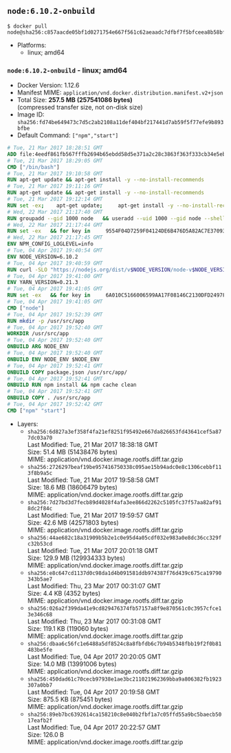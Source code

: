 ## `node:6.10.2-onbuild`

```console
$ docker pull node@sha256:c857aacde05bf1d0271754e667f561c62aeaadc7dfbf7f5bfceea8b58bf9fc1f
```

-	Platforms:
	-	linux; amd64

### `node:6.10.2-onbuild` - linux; amd64

-	Docker Version: 1.12.6
-	Manifest MIME: `application/vnd.docker.distribution.manifest.v2+json`
-	Total Size: **257.5 MB (257541086 bytes)**  
	(compressed transfer size, not on-disk size)
-	Image ID: `sha256:fd74be649473c7d5c2ab2108a11def404bf217441d7ab59f5f77efe9b893bfbe`
-	Default Command: `["npm","start"]`

```dockerfile
# Tue, 21 Mar 2017 18:28:51 GMT
ADD file:4eedf861fb567fffb2694b65ebdd58d5e371a2c28c3863f363f333cb34e5eb7b in / 
# Tue, 21 Mar 2017 18:29:05 GMT
CMD ["/bin/bash"]
# Tue, 21 Mar 2017 19:10:58 GMT
RUN apt-get update && apt-get install -y --no-install-recommends 		ca-certificates 		curl 		wget 	&& rm -rf /var/lib/apt/lists/*
# Tue, 21 Mar 2017 19:11:16 GMT
RUN apt-get update && apt-get install -y --no-install-recommends 		bzr 		git 		mercurial 		openssh-client 		subversion 				procps 	&& rm -rf /var/lib/apt/lists/*
# Tue, 21 Mar 2017 19:12:14 GMT
RUN set -ex; 	apt-get update; 	apt-get install -y --no-install-recommends 		autoconf 		automake 		bzip2 		file 		g++ 		gcc 		imagemagick 		libbz2-dev 		libc6-dev 		libcurl4-openssl-dev 		libdb-dev 		libevent-dev 		libffi-dev 		libgdbm-dev 		libgeoip-dev 		libglib2.0-dev 		libjpeg-dev 		libkrb5-dev 		liblzma-dev 		libmagickcore-dev 		libmagickwand-dev 		libncurses-dev 		libpng-dev 		libpq-dev 		libreadline-dev 		libsqlite3-dev 		libssl-dev 		libtool 		libwebp-dev 		libxml2-dev 		libxslt-dev 		libyaml-dev 		make 		patch 		xz-utils 		zlib1g-dev 				$( 			if apt-cache show 'default-libmysqlclient-dev' 2>/dev/null | grep -q '^Version:'; then 				echo 'default-libmysqlclient-dev'; 			else 				echo 'libmysqlclient-dev'; 			fi 		) 	; 	rm -rf /var/lib/apt/lists/*
# Wed, 22 Mar 2017 21:17:40 GMT
RUN groupadd --gid 1000 node   && useradd --uid 1000 --gid node --shell /bin/bash --create-home node
# Wed, 22 Mar 2017 21:17:44 GMT
RUN set -ex   && for key in     9554F04D7259F04124DE6B476D5A82AC7E37093B     94AE36675C464D64BAFA68DD7434390BDBE9B9C5     FD3A5288F042B6850C66B31F09FE44734EB7990E     71DCFD284A79C3B38668286BC97EC7A07EDE3FC1     DD8F2338BAE7501E3DD5AC78C273792F7D83545D     B9AE9905FFD7803F25714661B63B535A4C206CA9     C4F0DFFF4E8C1A8236409D08E73BC641CC11F4C8     56730D5401028683275BD23C23EFEFE93C4CFFFE   ; do     gpg --keyserver ha.pool.sks-keyservers.net --recv-keys "$key";   done
# Wed, 22 Mar 2017 21:17:45 GMT
ENV NPM_CONFIG_LOGLEVEL=info
# Tue, 04 Apr 2017 19:40:54 GMT
ENV NODE_VERSION=6.10.2
# Tue, 04 Apr 2017 19:40:59 GMT
RUN curl -SLO "https://nodejs.org/dist/v$NODE_VERSION/node-v$NODE_VERSION-linux-x64.tar.xz"   && curl -SLO "https://nodejs.org/dist/v$NODE_VERSION/SHASUMS256.txt.asc"   && gpg --batch --decrypt --output SHASUMS256.txt SHASUMS256.txt.asc   && grep " node-v$NODE_VERSION-linux-x64.tar.xz\$" SHASUMS256.txt | sha256sum -c -   && tar -xJf "node-v$NODE_VERSION-linux-x64.tar.xz" -C /usr/local --strip-components=1   && rm "node-v$NODE_VERSION-linux-x64.tar.xz" SHASUMS256.txt.asc SHASUMS256.txt   && ln -s /usr/local/bin/node /usr/local/bin/nodejs
# Tue, 04 Apr 2017 19:41:00 GMT
ENV YARN_VERSION=0.21.3
# Tue, 04 Apr 2017 19:41:05 GMT
RUN set -ex   && for key in     6A010C5166006599AA17F08146C2130DFD2497F5   ; do     gpg --keyserver ha.pool.sks-keyservers.net --recv-keys "$key";   done   && curl -fSL -o yarn.js "https://yarnpkg.com/downloads/$YARN_VERSION/yarn-legacy-$YARN_VERSION.js"   && curl -fSL -o yarn.js.asc "https://yarnpkg.com/downloads/$YARN_VERSION/yarn-legacy-$YARN_VERSION.js.asc"   && gpg --batch --verify yarn.js.asc yarn.js   && rm yarn.js.asc   && mv yarn.js /usr/local/bin/yarn   && chmod +x /usr/local/bin/yarn
# Tue, 04 Apr 2017 19:41:05 GMT
CMD ["node"]
# Tue, 04 Apr 2017 19:52:39 GMT
RUN mkdir -p /usr/src/app
# Tue, 04 Apr 2017 19:52:40 GMT
WORKDIR /usr/src/app
# Tue, 04 Apr 2017 19:52:40 GMT
ONBUILD ARG NODE_ENV
# Tue, 04 Apr 2017 19:52:40 GMT
ONBUILD ENV NODE_ENV $NODE_ENV
# Tue, 04 Apr 2017 19:52:41 GMT
ONBUILD COPY package.json /usr/src/app/
# Tue, 04 Apr 2017 19:52:41 GMT
ONBUILD RUN npm install && npm cache clean
# Tue, 04 Apr 2017 19:52:41 GMT
ONBUILD COPY . /usr/src/app
# Tue, 04 Apr 2017 19:52:42 GMT
CMD ["npm" "start"]
```

-	Layers:
	-	`sha256:6d827a3ef358f4fa21ef8251f95492e667da826653fd43641cef5a877dc03a70`  
		Last Modified: Tue, 21 Mar 2017 18:38:18 GMT  
		Size: 51.4 MB (51438476 bytes)  
		MIME: application/vnd.docker.image.rootfs.diff.tar.gzip
	-	`sha256:2726297beaf19be957416750338c095ae15b94adc0e8c1306cebbf113f8b9a5c`  
		Last Modified: Tue, 21 Mar 2017 19:58:58 GMT  
		Size: 18.6 MB (18606479 bytes)  
		MIME: application/vnd.docker.image.rootfs.diff.tar.gzip
	-	`sha256:7d27bd3d7fecb89d4028f4afa3ee866d2262c5105fc37f57aa82af918dc2f84c`  
		Last Modified: Tue, 21 Mar 2017 19:59:57 GMT  
		Size: 42.6 MB (42571803 bytes)  
		MIME: application/vnd.docker.image.rootfs.diff.tar.gzip
	-	`sha256:44ae682c18a31909b5b2e1c0e95d4a05cdf032e983a0e8dc36cc329fc32b53cd`  
		Last Modified: Tue, 21 Mar 2017 20:01:18 GMT  
		Size: 129.9 MB (129934333 bytes)  
		MIME: application/vnd.docker.image.rootfs.diff.tar.gzip
	-	`sha256:e8c647cd1137d0c98da1d4b091581ddb974387f76d439c675ca19790343b5ae7`  
		Last Modified: Thu, 23 Mar 2017 00:31:07 GMT  
		Size: 4.4 KB (4352 bytes)  
		MIME: application/vnd.docker.image.rootfs.diff.tar.gzip
	-	`sha256:026a2f399da41e9cd829476374fb57157a8f9e870561c0c3957cfce13e346c68`  
		Last Modified: Thu, 23 Mar 2017 00:31:08 GMT  
		Size: 119.1 KB (119060 bytes)  
		MIME: application/vnd.docker.image.rootfs.diff.tar.gzip
	-	`sha256:dbaa6c56fc1e6488a5df8524c8a8fbfdb6c7b94b5348fbb19f2f0b81483be5fe`  
		Last Modified: Tue, 04 Apr 2017 20:20:05 GMT  
		Size: 14.0 MB (13991006 bytes)  
		MIME: application/vnd.docker.image.rootfs.diff.tar.gzip
	-	`sha256:450dad61c70cecb97938e1ae3bc211021962369bba9a806382fb1923307a0bb7`  
		Last Modified: Tue, 04 Apr 2017 20:19:58 GMT  
		Size: 875.5 KB (875451 bytes)  
		MIME: application/vnd.docker.image.rootfs.diff.tar.gzip
	-	`sha256:89eb7bc6392614ca158210c8e040b2fbf1a7c05ffd55a9bc5baecb5017eafb2f`  
		Last Modified: Tue, 04 Apr 2017 20:22:57 GMT  
		Size: 126.0 B  
		MIME: application/vnd.docker.image.rootfs.diff.tar.gzip
